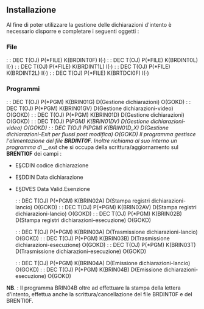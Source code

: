 ## Installazione

Al fine di poter utilizzare la gestione delle dichiarazioni d'intento è necessario disporre e completare i seguenti oggetti : 

### File
  :  : DEC T(OJ) P(*FILE) K(BRDINT0F) I(·)
  :  : DEC T(OJ) P(*FILE) K(BRDINT0L) I(·)
  :  : DEC T(OJ) P(*FILE) K(BRDINT1L) I(·)
  :  : DEC T(OJ) P(*FILE) K(BRDINT2L) I(·)
  :  : DEC T(OJ) P(*FILE) K(BRTDCI0F) I(·)

### Programmi
  :  : DEC T(OJ) P(*PGM) K(BRIN01G) D(Gestione dichiarazioni) O(GOKD)
  :  : DEC T(OJ) P(*PGM) K(BRIN01GV) D(Gestione dichiarazioni-video) O(GOKD)
  :  : DEC T(OJ) P(*PGM) K(BRIN01D) D(Gestione dichiarazioni) O(GOKD)
  :  : DEC T(OJ) P(*PGM) K(BRIN01DV) D(Gestione dichiarazioni-video) O(GOKD)
  :  : DEC T(OJ) P(*PGM) K(BRIN01D_X) D(Gestione dichiarazioni-Exit per flussi post modifica) O(GOKD)
Il programma gestisce l'alimentazione del file **BRDINT0F**. Inoltre richiama al suo interno un programma di __exit** che si occupa della scrittura/aggiornamento sul **BRENTI0F** dei campi : 

- E§CDIN codice dichiarazione
- E§DDIN Data dichiarazione
- E§DVES Data Valid.Esenzione


  :  : DEC T(OJ) P(*PGM) K(BRIN02A) D(Stampa registri dichiarazioni-lancio) O(GOKD)
  :  : DEC T(OJ) P(*PGM) K(BRIN02AV) D(Stampa registri dichiarazioni-lancio) O(GOKD)
  :  : DEC T(OJ) P(*PGM) K(BRIN02B) D(Stampa registri dichiarazioni-esecuzione) O(GOKD)

  :  : DEC T(OJ) P(*PGM) K(BRIN03A) D(Trasmissione dichiarazioni-lancio) O(GOKD)
  :  : DEC T(OJ) P(*PGM) K(BRIN03B) D(Trasmissione dichiarazioni-esecuzione) O(GOKD)
  :  : DEC T(OJ) P(*PGM) K(BRIN03T) D(Trasmissione dichiarazioni-esecuzione) O(GOKD)

  :  : DEC T(OJ) P(*PGM) K(BRIN04A) D(Emissione dichiarazioni-lancio) O(GOKD)
  :  : DEC T(OJ) P(*PGM) K(BRIN04B) D(Emissione dichiarazioni-esecuzione) O(GOKD)

__NB__. : Il programma BRIN04B oltre ad effettuare la stampa della lettera d'intento, effettua anche la scrittura/cancellazione del file BRDINT0F e del BRENTI0F.


